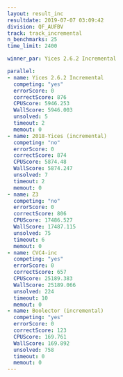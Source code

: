 ```yaml
---
layout: result_inc
resultdate: 2019-07-07 03:09:42
division: QF_AUFBV
track: track_incremental
n_benchmarks: 25
time_limit: 2400

winner_par: Yices 2.6.2 Incremental

parallel:
- name: Yices 2.6.2 Incremental
  competing: "yes"
  errorScore: 0
  correctScore: 876
  CPUScore: 5946.253
  WallScore: 5946.003
  unsolved: 5
  timeout: 2
  memout: 0
- name: 2018-Yices (incremental)
  competing: "no"
  errorScore: 0
  correctScore: 874
  CPUScore: 5874.48
  WallScore: 5874.247
  unsolved: 7
  timeout: 2
  memout: 0
- name: Z3
  competing: "no"
  errorScore: 0
  correctScore: 806
  CPUScore: 17486.527
  WallScore: 17487.115
  unsolved: 75
  timeout: 6
  memout: 0
- name: CVC4-inc
  competing: "yes"
  errorScore: 0
  correctScore: 657
  CPUScore: 25189.383
  WallScore: 25189.066
  unsolved: 224
  timeout: 10
  memout: 0
- name: Boolector (incremental)
  competing: "yes"
  errorScore: 0
  correctScore: 123
  CPUScore: 169.761
  WallScore: 169.892
  unsolved: 758
  timeout: 0
  memout: 0
---
```

